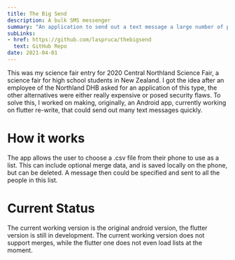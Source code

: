 ```yaml
---
title: The Big Send
description: A bulk SMS messenger
summary: "An application to send out a text message a large number of phone numbers"
subLinks:
- href: https://github.com/laspruca/thebigsend
  text: GitHub Repo
date: 2021-04-01
---
```

This was my science fair entry for 2020 Central Northland Science Fair, a science fair for high school students in
New Zealand. I got the idea after an employee of the Northland DHB asked for an application of this type, the other 
alternatives were either really expensive or posed security flaws. To solve this, I worked on making, originally, an
Android app, currently working on flutter re-write, that could send out many text messages quickly.

# How it works
The app allows the user to choose a .csv file from their phone to use as a list. This can include optional merge data,
and is saved locally on the phone, but can be deleted. A message then could be specified and sent to all the people in 
this list.

# Current Status
The current working version is the original android version, the flutter version is still in development. The current 
working version does not support merges, while the flutter one does not even load lists at the moment.
